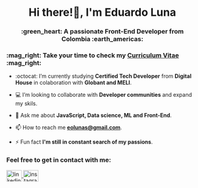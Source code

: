 <h1 align="center">Hi there!👋, I'm Eduardo Luna</h1>
<h3 align="center">:green_heart: A passionate Front-End Developer from Colombia :earth_americas: </h3>

<h3 align="left"> :mag_right: Take your time to check my  <a href="https://eolunas.github.io/eolunas/"> Curriculum Vitae </a>:mag_right: </h3>

- :octocat: I’m currently studying **Certified Tech Developer** from **Digital House** in colaboration with **Globant and MELI**.

- :computer: I’m looking to collaborate with **Developer communities** and expand my skils.

- 💬 Ask me about **JavaScript, Data science, ML and Front-End**.

- 📫 How to reach me **eolunas@gmail.com**.

- ⚡ Fun fact **I'm still in constant search of my passions**.

<h3 align="left"> Feel free to get in contact with me:</h3>
<p align="left">
<a href="https://linkedin.com/in/eolunas" target="blank">
  <img align="center" src="https://raw.githubusercontent.com/rahuldkjain/github-profile-readme-generator/master/src/images/icons/Social/linked-in-alt.svg" alt="linkedin image" height="30" width="40" />
</a>
<a href="https://instagram.com/eolunas" target="blank">
  <img align="center" src="https://raw.githubusercontent.com/rahuldkjain/github-profile-readme-generator/master/src/images/icons/Social/instagram.svg" alt="instagram image" height="30" width="40" />
</a>
</p>

<!-- This is a comment 
<h3 align="left">Languages and Tools:</h3>
<p align="left"> 
  <a href="https://www.mathworks.com/" target="_blank" rel="noreferrer"> 
    <img src="https://upload.wikimedia.org/wikipedia/commons/2/21/Matlab_Logo.png" alt="matlab" width="40" height="40"/> 
  </a> 
  <a href="https://pandas.pydata.org/" target="_blank" rel="noreferrer"> 
    <img src="https://raw.githubusercontent.com/devicons/devicon/2ae2a900d2f041da66e950e4d48052658d850630/icons/pandas/pandas-original.svg" alt="pandas" width="40" height="40"/> 
  </a> 
  <a href="https://www.postgresql.org" target="_blank" rel="noreferrer"> 
    <img src="https://raw.githubusercontent.com/devicons/devicon/master/icons/postgresql/postgresql-original-wordmark.svg" alt="postgresql" width="40" height="40"/> 
  </a> 
  <a href="https://www.python.org" target="_blank" rel="noreferrer"> 
    <img src="https://raw.githubusercontent.com/devicons/devicon/master/icons/python/python-original.svg" alt="python" width="40" height="40"/> 
  </a> 
  <a href="https://scikit-learn.org/" target="_blank" rel="noreferrer"> 
    <img src="https://upload.wikimedia.org/wikipedia/commons/0/05/Scikit_learn_logo_small.svg" alt="scikit_learn" width="40" height="40"/> 
  </a> 
  <a href="https://seaborn.pydata.org/" target="_blank" rel="noreferrer"> 
    <img src="https://seaborn.pydata.org/_images/logo-mark-lightbg.svg" alt="seaborn" width="40" height="40"/> 
  </a> 
</p>

-->
